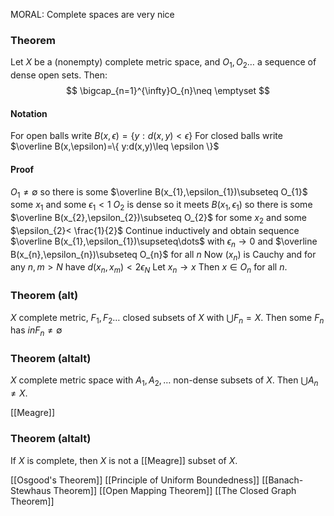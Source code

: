 MORAL: Complete spaces are very nice

### Theorem
Let $X$ be a (nonempty) complete metric space, and $O_{1},O_{2}\dots$ a sequence of dense open sets. Then: 
$$
\bigcap_{n=1}^{\infty}O_{n}\neq \emptyset
$$
#### Notation
For open balls write $B(x,\epsilon)=\{ y:d(x,y)<\epsilon \}$
For closed balls write $\overline B(x,\epsilon)=\{ y:d(x,y)\leq \epsilon \}$

#### Proof
$O_{1}\neq \emptyset$ so there is some $\overline B(x_{1},\epsilon_{1})\subseteq O_{1}$ some $x_{1}$ and some $\epsilon_{1}<1$
$O_{2}$ is dense so it meets $B(x_{1},\epsilon_{1})$
 so there is some $\overline B(x_{2},\epsilon_{2})\subseteq O_{2}$ for some $x_{2}$ and some $\epsilon_{2}< \frac{1}{2}$
 Continue inductively and obtain sequence $\overline B(x_{1},\epsilon_{1})\supseteq\dots$
 with $\epsilon _n\to 0$ and 
 $\overline B(x_{n},\epsilon_{n})\subseteq O_{n}$ for all $n$
Now $(x_{n})$ is Cauchy and for any $n,m>N$ have $d(x_{n},x_{m})<2\epsilon_{N}$
Let $x_{n}\to x$
Then $x \in O_{n}$ for all $n$.

### Theorem (alt)
$X$ complete metric, $F_{1},F_{2}\dots$ closed subsets of $X$ with $\bigcup F_{n}=X$. Then some $F_{n}$ has $inF_{n}\neq \emptyset$

### Theorem (altalt)
$X$ complete metric space with $A_{1},A_{2},\dots$ non-dense subsets of $X$. Then $\bigcup A_{n}\neq X$.

[[Meagre]]

### Theorem (altalt)
If $X$ is complete, then $X$ is not a [[Meagre]] subset of $X$.

[[Osgood's Theorem]]
[[Principle of Uniform Boundedness]]
[[Banach-Stewhaus Theorem]]
[[Open Mapping Theorem]]
[[The Closed Graph Theorem]]